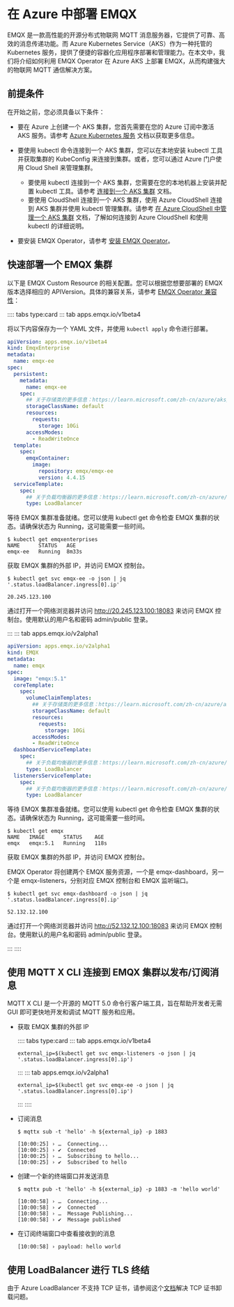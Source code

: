 # 在 Azure 中部署 EMQX

EMQX 是一款高性能的开源分布式物联网 MQTT 消息服务器，它提供了可靠、高效的消息传递功能。而 Azure Kubernetes Service（AKS）作为一种托管的 Kubernetes 服务，提供了便捷的容器化应用程序部署和管理能力。在本文中，我们将介绍如何利用 EMQX Operator 在 Azure AKS 上部署 EMQX，从而构建强大的物联网 MQTT 通信解决方案。


## 前提条件

在开始之前，您必须具备以下条件：

- 要在 Azure 上创建一个 AKS 集群，您首先需要在您的 Azure 订阅中激活 AKS 服务。请参考 [Azure Kubernetes 服务](https://learn.microsoft.com/zh-cn/azure/aks/) 文档以获取更多信息。

- 要使用 kubectl 命令连接到一个 AKS 集群，您可以在本地安装 kubectl 工具并获取集群的 KubeConfig 来连接到集群。或者，您可以通过 Azure 门户使用 Cloud Shell 来管理集群。
  - 要使用 kubectl 连接到一个 AKS 集群，您需要在您的本地机器上安装并配置 kubectl 工具。请参考 [连接到一个 AKS 集群](https://learn.microsoft.com/zh-cn/azure/aks/learn/quick-kubernetes-deploy-cli) 文档。
  - 要使用 CloudShell 连接到一个 AKS 集群，使用 Azure CloudShell 连接到 AKS 集群并使用 kubectl 管理集群。请参考 [在 Azure CloudShell 中管理一个 AKS 集群](https://learn.microsoft.com/zh-cn/azure/aks/learn/quick-kubernetes-deploy-portal?tabs=azure-cli) 文档，了解如何连接到 Azure CloudShell 和使用 kubectl 的详细说明。

- 要安装 EMQX Operator，请参考 [安装 EMQX Operator](../getting-started/getting-started.md)。

## 快速部署一个 EMQX 集群

以下是 EMQX Custom Resource 的相关配置。您可以根据您想要部署的 EMQX 版本选择相应的 APIVersion。具体的兼容关系，请参考 [EMQX Operator 兼容性](../index.md)：

:::: tabs type:card
::: tab apps.emqx.io/v1beta4

将以下内容保存为一个 YAML 文件，并使用 `kubectl apply` 命令进行部署。

```yaml
apiVersion: apps.emqx.io/v1beta4
kind: EmqxEnterprise
metadata:
  name: emqx-ee
spec:
  persistent:
    metadata:
      name: emqx-ee
    spec:
      ## 关于存储类的更多信息：https://learn.microsoft.com/zh-cn/azure/aks/concepts-storage#storage-classes
      storageClassName: default
      resources:
        requests:
          storage: 10Gi
      accessModes:
        - ReadWriteOnce
  template:
    spec:
      emqxContainer:
        image:
          repository: emqx/emqx-ee
          version: 4.4.15
  serviceTemplate:
    spec:
      ## 关于负载均衡器的更多信息：https://learn.microsoft.com/zh-cn/azure/aks/load-balancer-standard
      type: LoadBalancer
```

等待 EMQX 集群准备就绪。您可以使用 kubectl get 命令检查 EMQX 集群的状态。请确保状态为 Running，这可能需要一些时间。


```shell
$ kubectl get emqxenterprises
NAME      STATUS   AGE
emqx-ee   Running  8m33s
```

获取 EMQX 集群的外部 IP，并访问 EMQX 控制台。

```shell
$ kubectl get svc emqx-ee -o json | jq '.status.loadBalancer.ingress[0].ip'

20.245.123.100
```

通过打开一个网络浏览器并访问 http://20.245.123.100:18083 来访问 EMQX 控制台。使用默认的用户名和密码 admin/public 登录。

:::
::: tab apps.emqx.io/v2alpha1

```yaml
apiVersion: apps.emqx.io/v2alpha1
kind: EMQX
metadata:
  name: emqx
spec:
  image: "emqx:5.1"
  coreTemplate:
    spec:
      volumeClaimTemplates:
        ## 关于存储类的更多信息：https://learn.microsoft.com/zh-cn/azure/aks/concepts-storage#storage-classes
        storageClassName: default
        resources:
          requests:
            storage: 10Gi
        accessModes:
        - ReadWriteOnce
  dashboardServiceTemplate:
    spec:
      ## 关于负载均衡器的更多信息：https://learn.microsoft.com/zh-cn/azure/aks/load-balancer-standard
      type: LoadBalancer
  listenersServiceTemplate:
    spec:
      ## 关于负载均衡器的更多信息：https://learn.microsoft.com/zh-cn/azure/aks/load-balancer-standard
      type: LoadBalancer
```

等待 EMQX 集群准备就绪。您可以使用 kubectl get 命令检查 EMQX 集群的状态。请确保状态为 Running，这可能需要一些时间。

```shell
$ kubectl get emqx
NAME   IMAGE      STATUS    AGE
emqx   emqx:5.1   Running   118s
```

获取 EMQX 集群的外部 IP，并访问 EMQX 控制台。

EMQX Operator 将创建两个 EMQX 服务资源，一个是 emqx-dashboard，另一个是 emqx-listeners，分别对应 EMQX 控制台和 EMQX 监听端口。

```shell
$ kubectl get svc emqx-dashboard -o json | jq '.status.loadBalancer.ingress[0].ip'

52.132.12.100
```

通过打开一个网络浏览器并访问 http://52.132.12.100:18083 来访问 EMQX 控制台。使用默认的用户名和密码 admin/public 登录。

:::
::::

## 使用 MQTT X CLI 连接到 EMQX 集群以发布/订阅消息

MQTT X CLI 是一个开源的 MQTT 5.0 命令行客户端工具，旨在帮助开发者无需 GUI 即可更快地开发和调试 MQTT 服务和应用。

- 获取 EMQX 集群的外部 IP

    :::: tabs type:card
    ::: tab apps.emqx.io/v1beta4

    ```shell
    external_ip=$(kubectl get svc emqx-listeners -o json | jq '.status.loadBalancer.ingress[0].ip')
    ```

    :::
    ::: tab apps.emqx.io/v2alpha1

    ```shell
    external_ip=$(kubectl get svc emqx-ee -o json | jq '.status.loadBalancer.ingress[0].ip')
    ```

    :::
    ::::

- 订阅消息

  ```shell
  $ mqttx sub -t 'hello' -h ${external_ip} -p 1883

  [10:00:25] › …  Connecting...
  [10:00:25] › ✔  Connected
  [10:00:25] › …  Subscribing to hello...
  [10:00:25] › ✔  Subscribed to hello
  ```

- 创建一个新的终端窗口并发送消息

    ```shell
    $ mqttx pub -t 'hello' -h ${external_ip} -p 1883 -m 'hello world'

    [10:00:58] › …  Connecting...
    [10:00:58] › ✔  Connected
    [10:00:58] › …  Message Publishing...
    [10:00:58] › ✔  Message published
    ```

- 在订阅终端窗口中查看接收到的消息

  ```shell
  [10:00:58] › payload: hello world
  ```

## 使用 LoadBalancer 进行 TLS 终结

由于 Azure LoadBalancer 不支持 TCP 证书，请参阅这个[文档](https://github.com/emqx/emqx-operator/discussions/312)解决 TCP 证书卸载问题。
